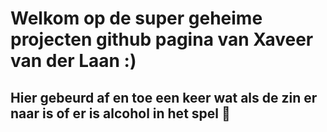 # Welkom op de super geheime projecten github pagina van Xaveer van der Laan :)
## Hier gebeurd af en toe een keer wat als de zin er naar is of er is alcohol in het spel :beer:

<!---
xaveervanderlaan/xaveervanderlaan is a ✨ special ✨ repository because its `README.md` (this file) appears on your GitHub profile.
You can click the Preview link to take a look at your changes.
--->
